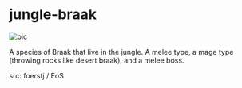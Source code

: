 # jungle-braak

![pic](pic.jpg)

A species of Braak that live in the jungle. A melee type, a mage type (throwing rocks like desert braak), and a melee boss.

src: foerstj / EoS
